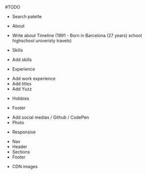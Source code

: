 #TODO

- Search palette

- About
* Write about Timeline (1991 - Born in Barcelona (27 years) school highschool univeristy travels)

- Skills
* Add skills

- Experience
* Add work experience
* Add titles
* Add Yuzz

- Hobbies

- Footer
* Add social medias / Github / CodePen
* Photo

- Responsive 
* Nav
* Header
* Sections
* Footer

- CDN images